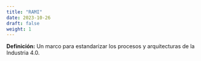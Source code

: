 ```yaml
---
title: "RAMI"
date: 2023-10-26
draft: false
weight: 1
---
```


**Definición:** Un marco para estandarizar los procesos y arquitecturas de la Industria 4.0.
